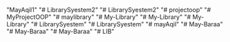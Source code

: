 "MayAqil1" 
"# LibrarySyestem2" 
"# LibrarySyestem2" 
"# projectoop" 
"# MyProjectOOP" 
"# maylibrary" 
"# My-Library" 
"# My-Library" 
"# My-Library" 
"# LibrarySyestem" 
"# LibrarySyestem" 
"# mayAqil" 
"# May-Baraa" 
"# May-Baraa" 
"# May-Baraa" 
"# LIB" 
